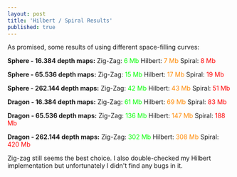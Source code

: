 ```yaml
---
layout: post
title: 'Hilbert / Spiral Results'
published: true
---
```


As promised, some results of using different space-filling curves:

**Sphere - 16.384 depth maps:**
Zig-Zag: <span style="color: #00ff00;">6 Mb</span>
Hilbert: <span style="color: #ff8800;">7 Mb</span>
Spiral: <span style="color: #ff0000;">8 Mb</span>

**Sphere - 65.536 depth maps:**
Zig-Zag: <span style="color: #00ff00;">15 Mb</span>
Hilbert: <span style="color: #ff8800;">17 Mb</span>
Spiral: <span style="color: #ff0000;">19 Mb</span>

**Sphere - 262.144 depth maps:**
Zig-Zag: <span style="color: #00ff00;">42 Mb</span>
Hilbert: <span style="color: #ff8800;">43 Mb</span>
Spiral: <span style="color: #ff0000;">51 Mb</span>

**Dragon - 16.384 depth maps:**
Zig-Zag: <span style="color: #00ff00;">61 Mb</span>
Hilbert: <span style="color: #ff8800;">69 Mb</span>
Spiral: <span style="color: #ff0000;">83 Mb</span>

**Dragon - 65.536 depth maps:**
Zig-Zag: <span style="color: #00ff00;">136 Mb</span>
Hilbert: <span style="color: #ff8800;">147 Mb</span>
Spiral: <span style="color: #ff0000;">188 Mb</span>

**Dragon - 262.144 depth maps:**
Zig-Zag: <span style="color: #00ff00;">302 Mb</span>
Hilbert: <span style="color: #ff8800;">308 Mb</span>
Spiral: <span style="color: #ff0000;">420 Mb</span>

Zig-zag still seems the best choice. I also double-checked my Hilbert implementation but unfortunately I didn't find any bugs in it.
